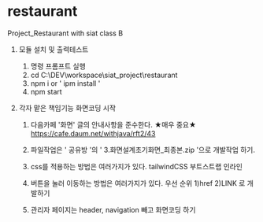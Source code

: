 # restaurant
 Project_Restaurant with siat class B

1. 모듈 설치 및 출력테스트
    1) 명령 프롬프트 실행
    2) cd C:\DEV\workspace\siat_project\restaurant
    3) npm i or ' ipm install '
    4) npm start

2. 각자 맡은 책임기능 화면코딩 시작
    1) 다음카페 '화면' 글의 안내사항을 준수한다. ★매우 중요★
        https://cafe.daum.net/withjava/rft2/43

    2) 파일작업은 ' 공유방 '의 ' 3.화면설계초기화면_최종본.zip '으로 개발작업 하기.

    2) css를 적용하는 방법은 여러가지가 있다.
        tailwindCSS
        부트스트랩
        인라인

    3) 버튼을 눌러 이동하는 방법은 여러가지가 있다.
        우선 순위 1)href 2)LINK 로 개발하기

    4) 관리자 페이지는 header, navigation 빼고 화면코딩 하기